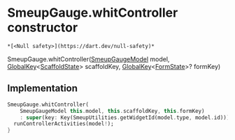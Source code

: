 


# SmeupGauge.whitController constructor




    *[<Null safety>](https://dart.dev/null-safety)*



SmeupGauge.whitController([SmeupGaugeModel](../../smeup_models_widgets_smeup_gauge_model/SmeupGaugeModel-class.md) model, [GlobalKey](https://api.flutter.dev/flutter/widgets/GlobalKey-class.html)&lt;[ScaffoldState](https://api.flutter.dev/flutter/material/ScaffoldState-class.html)> scaffoldKey, [GlobalKey](https://api.flutter.dev/flutter/widgets/GlobalKey-class.html)&lt;[FormState](https://api.flutter.dev/flutter/widgets/FormState-class.html)>? formKey)





## Implementation

```dart
SmeupGauge.whitController(
    SmeupGaugeModel this.model, this.scaffoldKey, this.formKey)
    : super(key: Key(SmeupUtilities.getWidgetId(model.type, model.id))) {
  runControllerActivities(model!);
}
```







